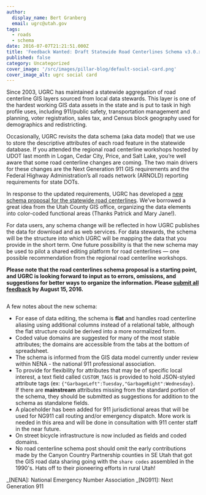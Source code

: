 ```yaml
---
author:
  display_name: Bert Granberg
  email: ugrc@utah.gov
tags:
  - roads
  - schema
date: 2016-07-07T21:21:51.000Z
title: 'Feedback Wanted: Draft Statewide Road Centerlines Schema v3.0.x'
published: false
category: Uncategorized
cover_image: '/src/images/pillar-blog/default-social-card.png'
cover_image_alt: ugrc social card
---
```


Since 2003, UGRC has maintained a statewide aggregation of road centerline GIS layers sourced from local data stewards. This layer is one of the hardest working GIS data assets in the state and is put to task in high profile uses, including 911/public safety, transportation management and planning, voter registration, sales tax, and Census block geography used for demographics and redistricting.

Occasionally, UGRC revisits the data schema (aka data model) that we use to store the descriptive attributes of each road feature in the statewide database. If you attended the regional road centerline workshops hosted by UDOT last month in Logan, Cedar City, Price, and Salt Lake, you’re well aware that some road centerline changes are coming. The two main drivers for these changes are the Next Generation 911 GIS requirements and the Federal Highway Administration’s all roads network (ARNOLD) reporting requirements for state DOTs.

In response to the updated requirements, UGRC has developed a [new schema proposal for the statewide road centerlines](https://docs.google.com/spreadsheets/d/1jQ_JuRIEtzxj60F0FAGmdu5JrFpfYBbSt3YzzCjxpfI/edit#gid=811360546). We’ve borrowed a great idea from the Utah County GIS office, organizing the data elements into color-coded functional areas (Thanks Patrick and Mary Jane!).

For data users, any schema change will be reflected in how UGRC publishes the data for download and as web services.
For data stewards, the schema will be the structure into which UGRC will be mapping the data that you provide in the short term.
One future possibility is that the new schema may be used to pilot a shared editing platform for road centerlines — one possible recommendation from the regional road centerline workshops.

**Please note that the road centerlines schema proposal is a starting point, and UGRC is looking forward to input as to errors, omissions, and suggestions for better ways to organize the information. Please [submit all feedback](http://goo.gl/forms/fdzA8sV4nuarXGDV2) by August 15, 2016.**

<a href="https://docs.google.com/spreadsheets/d/1jQ_JuRIEtzxj60F0FAGmdu5JrFpfYBbSt3YzzCjxpfI/edit#gid=811360546 "><img src="/images/404.png" alt="" title="Centerlines Datasets Schema V3.0.3" class="inline-text-right" loading="lazy" /></a>

A few notes about the new schema:

- For ease of data editing, the schema is **flat** and handles road centerline aliasing using additional columns instead of a relational table, although the flat structure could be derived into a more normalized form.
- Coded value domains are suggested for many of the most stable attributes; the domains are accessible from the tabs at the bottom of spreadsheet.
- The schema is informed from the GIS data model currently under review within NENA - the national 911 professional association.
- To provide for flexibility for attributes that may be of specific local interest, a text field called `CUSTOM_TAGS` is provided to hold JSON-styled attribute tags (ex: `{"GarbageLeft":Tuesday,"GarbageRight":Wednesday}`. If there are **mainstream** attributes missing from the standard portion of the schema, they should be submitted as suggestions for addition to the schema as standalone fields.
- A placeholder has been added for 911 jurisdictional areas that will be used for NG911 call routing and/or emergency dispatch. More work is needed in this area and will be done in consultation with 911 center staff in the near future.
- On street bicycle infrastructure is now included as fields and coded domains.
- No road centerline schema post should omit the early contributions made by the Canyon Country Partnership counties in SE Utah that got the GIS road data sharing going with the `share codes` assembled in the 1990's. Hats off to their pioneering efforts in rural Utah!

_[NENA]: National Emergency Number Association
_[NG911]: Next Generation 911
